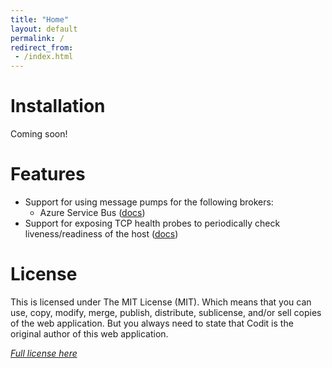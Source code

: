 ```yaml
---
title: "Home"
layout: default
permalink: /
redirect_from:
 - /index.html
---
```


# Installation

Coming soon!

# Features

- Support for using message pumps for the following brokers:
    - Azure Service Bus ([docs](features/message-pumps/service-bus))
- Support for exposing TCP health probes to periodically check liveness/readiness of the host ([docs](features/tcp-health-probe))

# License
This is licensed under The MIT License (MIT). Which means that you can use, copy, modify, merge, publish, distribute, sublicense, and/or sell copies of the web application. But you always need to state that Codit is the original author of this web application.

*[Full license here](https://github.com/arcus-azure/arcus.messaging/blob/master/LICENSE)*
